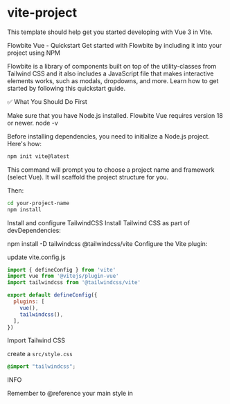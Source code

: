 # vite-project

This template should help get you started developing with Vue 3 in Vite.




Flowbite Vue - Quickstart
Get started with Flowbite by including it into your project using NPM

Flowbite is a library of components built on top of the utility-classes from Tailwind CSS and it also includes a JavaScript file that makes interactive elements works, such as modals, dropdowns, and more. Learn how to get started by following this quickstart guide.


✅ What You Should Do First

Make sure that you have Node.js installed. Flowbite Vue requires version 18 or newer.
node -v



Before installing dependencies, you need to initialize a Node.js project. Here's how:

```bash
npm init vite@latest
```

This command will prompt you to choose a project name and framework (select Vue). It will scaffold the project structure for you.

Then:

```bash
cd your-project-name
npm install
```


Install and configure TailwindCSS
Install Tailwind CSS as part of devDependencies:

npm install -D tailwindcss @tailwindcss/vite
Configure the Vite plugin:

update vite.config.js
```js
import { defineConfig } from 'vite'
import vue from '@vitejs/plugin-vue'
import tailwindcss from '@tailwindcss/vite'

export default defineConfig({
  plugins: [
    vue(),
    tailwindcss(),
  ],
})
```

Import Tailwind CSS

create a `src/style.css`

```css
@import "tailwindcss";
```
INFO

Remember to @reference your main style in <style> blocks if you want to use directives from Tailwind CSS.

update the App.vue `<style>` element
```vue
<style scoped>
@reference "./style.css";

.custom-class {
  @apply border rounded p-3;
}
</style>
```

update the main.js file to import and use the `style.css` file whoe embed tailwind
```js
import { createApp } from 'vue'
import App from './App.vue'
import './style.css'

createApp(App).mount('#app')
```


Install and configure Flowbite Vue
Install Flowbite and Flowbite Vue as part of dependencies:

```bash
npm i flowbite flowbite-vue
```

Update `src/style.css` file

```css
/* import Flowbite Vue styles */
@import "flowbite-vue/index.css";

/* import Flowbite plugin */
@plugin "flowbite/plugin";

/* add Flowbite Vue directory using @source directive */
@source "../node_modules/flowbite-vue";
```

Now you can use Flowbite Vue anywhere in your project and build awesome interfaces:

update the `<script setup>` element in your vue component
use flowbite css & js components in your vue components

```vue
<template>
  <fwb-alert type="success">
    Success! You can now use Flowbite Vue in your Vue application 🎉
  </fwb-alert>
</template>

<script setup>
import { FwbAlert } from 'flowbite-vue'
</script>
```




## Recommended IDE Setup

[VSCode](https://code.visualstudio.com/) + [Volar](https://marketplace.visualstudio.com/items?itemName=Vue.volar) (and disable Vetur).

## Customize configuration

See [Vite Configuration Reference](https://vite.dev/config/).

## Project Setup

```sh
npm install
```

### Compile and Hot-Reload for Development

```sh
npm run dev
```

### Compile and Minify for Production

```sh
npm run build
```
